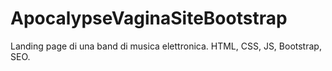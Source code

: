 # ApocalypseVaginaSiteBootstrap
Landing page di una band di musica elettronica. HTML, CSS, JS, Bootstrap, SEO.
